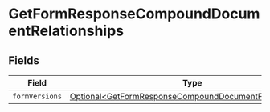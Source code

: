 # GetFormResponseCompoundDocumentRelationships


## Fields

| Field                                                                                                                            | Type                                                                                                                             | Required                                                                                                                         | Description                                                                                                                      |
| -------------------------------------------------------------------------------------------------------------------------------- | -------------------------------------------------------------------------------------------------------------------------------- | -------------------------------------------------------------------------------------------------------------------------------- | -------------------------------------------------------------------------------------------------------------------------------- |
| `formVersions`                                                                                                                   | [Optional\<GetFormResponseCompoundDocumentFormVersions>](../../models/components/GetFormResponseCompoundDocumentFormVersions.md) | :heavy_minus_sign:                                                                                                               | N/A                                                                                                                              |